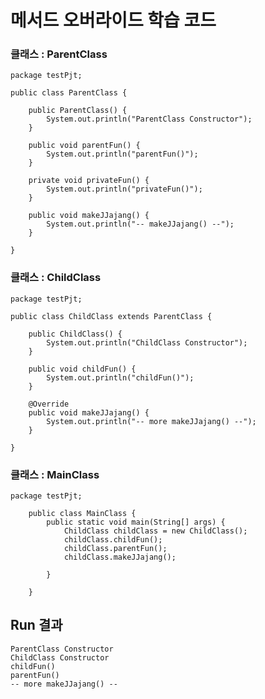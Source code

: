 # 메서드 오버라이드 학습 코드

### 클래스 : ParentClass
	package testPjt;
	
	public class ParentClass {
		
		public ParentClass() {
			System.out.println("ParentClass Constructor");
		}
		
		public void parentFun() {
			System.out.println("parentFun()");
		}
		
		private void privateFun() {
			System.out.println("privateFun()");
		}
		
		public void makeJJajang() {
			System.out.println("-- makeJJajang() --");
		}
	
	}



### 클래스 : ChildClass
	package testPjt;
	
	public class ChildClass extends ParentClass {
		
		public ChildClass() {
			System.out.println("ChildClass Constructor");
		}
	
		public void childFun() {
			System.out.println("childFun()");
		}
		
		@Override
		public void makeJJajang() {
			System.out.println("-- more makeJJajang() --");
		}
	
	}


### 클래스 : MainClass
	package testPjt;
		
		public class MainClass {
			public static void main(String[] args) {
				ChildClass childClass = new ChildClass();
				childClass.childFun();
				childClass.parentFun();
				childClass.makeJJajang();
				
			}
		
		}

## Run 결과
	ParentClass Constructor
    ChildClass Constructor
    childFun()
    parentFun()
    -- more makeJJajang() --
